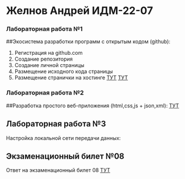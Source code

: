 # Желнов Андрей ИДМ-22-07
### Лабораторная работа №1
##Экосистема разработки программ с открытым кодом (github):
1. Регистрация на github.com
2. Создание репозитория
3. Создание личной страницы
4. Размещение исходного кода страницы 
5. Размещение странички на хостинге 
[ТУТ](https://github.com/zhelnovandrew/Laboratory_work-Zhelnov)
[ТУТ](https://zhelnovandrew.github.io/Laboratory_work-Zhelnov/)
### Лабораторная работа №2
##Разработка простого веб-приложения (html,css,js + json,xml):
[ТУТ](https://zhelnovandrew.github.io/Laboratory_work-Zhelnov/pages/lab2.html)
## Лабораторная работа №3
Настройка локальной сети передачи данных:
## Экзаменационный билет №08
Ответ на экзаменационный билет 08 [ТУТ](https://github.com/stankin/inet-2022/wiki/exam08#%D0%B1%D0%B8%D0%BB%D0%B5%D1%82-8)
